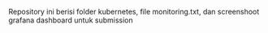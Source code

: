 Repository ini berisi folder kubernetes, file monitoring.txt, dan screenshoot grafana dashboard untuk submission